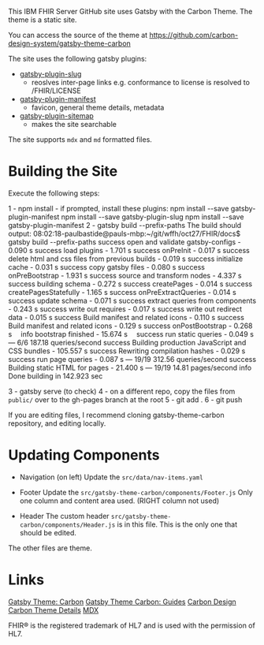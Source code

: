 This IBM FHIR Server GitHub site uses Gatsby with the Carbon Theme. The theme is a static site. 

You can access the source of the theme at 
https://github.com/carbon-design-system/gatsby-theme-carbon 

The site uses the following gatsby plugins: 
- [gatsby-plugin-slug](https://www.gatsbyjs.org/packages/gatsby-plugin-slug/)
    - reoslves inter-page links e.g. conformance to license is resolved to /FHIR/LICENSE
- [gatsby-plugin-manifest](https://www.gatsbyjs.org/packages/gatsby-plugin-manifest/?=gatsby-plugin-manifest)
    - favicon, general theme details, metadata
- [gatsby-plugin-sitemap](https://www.gatsbyjs.org/packages/gatsby-plugin-sitemap/)
    - makes the site searchable

The site supports `mdx` and `md` formatted files. 

# Building the Site 
Execute the following steps: 

1 - npm install
    - if prompted, install these plugins: 
        npm install --save gatsby-plugin-manifest
        npm install --save gatsby-plugin-slug
        npm install --save gatsby-plugin-manifest
2 - gatsby build --prefix-paths
The build should output: 
    08:02:18-paulbastide@pauls-mbp:~/git/wffh/oct27/FHIR/docs$ gatsby build --prefix-paths
    success open and validate gatsby-configs - 0.090 s
    success load plugins - 1.701 s
    success onPreInit - 0.017 s
    success delete html and css files from previous builds - 0.019 s
    success initialize cache - 0.031 s
    success copy gatsby files - 0.080 s
    success onPreBootstrap - 1.931 s
    success source and transform nodes - 4.337 s
    success building schema - 0.272 s
    success createPages - 0.014 s
    success createPagesStatefully - 1.165 s
    success onPreExtractQueries - 0.014 s
    success update schema - 0.071 s
    success extract queries from components - 0.243 s
    success write out requires - 0.017 s
    success write out redirect data - 0.015 s
    success Build manifest and related icons - 0.110 s
    success Build manifest and related icons - 0.129 s
    success onPostBootstrap - 0.268 s
    ⠀
    info bootstrap finished - 15.674 s
    ⠀
    success run static queries - 0.049 s — 6/6 187.18 queries/second
    success Building production JavaScript and CSS bundles - 105.557 s
    success Rewriting compilation hashes - 0.029 s
    success run page queries - 0.087 s — 19/19 312.56 queries/second
    success Building static HTML for pages - 21.400 s — 19/19 14.81 pages/second
    info Done building in 142.923 sec

3 - gatsby serve (to check)
4 - on a different repo, copy the files from `public/` over to the gh-pages branch at the root
5 - git add . 
6 - git push 

If you are editing files, I recommend cloning gatsby-theme-carbon repository, and editing locally. 

# Updating Components

- Navigation (on left)
Update the `src/data/nav-items.yaml`

- Footer
Update the `src/gatsby-theme-carbon/components/Footer.js`
Only one column and content area used. (RIGHT column not used)

- Header
The custom header `src/gatsby-theme-carbon/components/Header.js` is in this file.
This is the only one that should be edited. 

The other files are theme. 

# Links 
[Gatsby Theme: Carbon](https://github.com/carbon-design-system/gatsby-theme-carbon)
[Gatsby Theme Carbon: Guides](https://gatsby-theme-carbon.now.sh/guides/)
[Carbon Design](https://www.carbondesignsystem.com/components/link/code/)
[Carbon Theme Details](http://react.carbondesignsystem.com/?path=/story/link--default)
[MDX](https://mdxjs.com/)

FHIR® is the registered trademark of HL7 and is used with the permission of HL7.